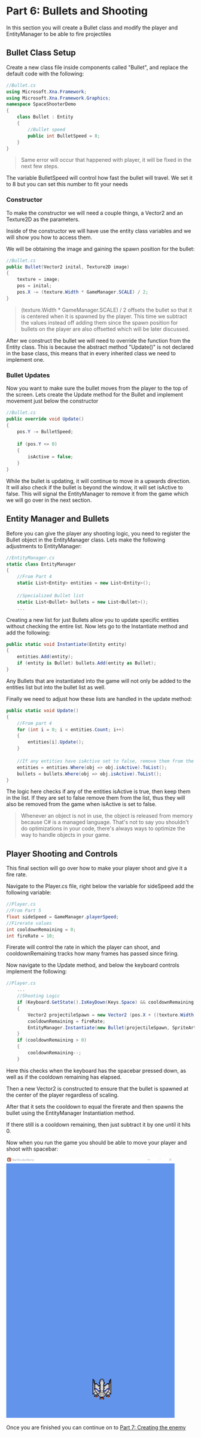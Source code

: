 # Part 6: Bullets and Shooting

In this section you will create a Bullet class and modify the player and EntityManager to be able to fire projectiles

## Bullet Class Setup
Create a new class file inside components called "Bullet", and replace the default code with the following:

```csharp
//Bullet.cs
using Microsoft.Xna.Framework;
using Microsoft.Xna.Framework.Graphics;
namespace SpaceShooterDemo 
{
    class Bullet : Entity
    {
        //Bullet speed
        public int BulletSpeed = 8;
    }
}
```
> Same error will occur that happened with player, it will be fixed in the next few steps.


The variable BulletSpeed will control how fast the bullet will travel. We set it to 8 but you can set this number to fit your needs

### Constructor

To make the constructor we will need a couple things, a Vector2 and an Texture2D as the parameters.

Inside of the constructor we will have use the entity class variables and we will show you how to access them.

We will be obtaining the image and gaining the spawn position for the bullet:

```csharp
//Bullet.cs
public Bullet(Vector2 inital, Texture2D image) 
{
    texture = image;   
    pos = inital;
    pos.X -= (texture.Width * GameManager.SCALE) / 2;
}
```

> (texture.Width * GameManager.SCALE) / 2 offsets the bullet so that it is centered when it is spawned by the player. This time we subtract the values instead off adding them since the spawn position for bullets on  the player are also offsetted which will be later discussed.

After we construct the bullet we will need to override the function from the Entity class. This is because the abstract method "Update()" is not declared in the base class, this means that in every inherited class we need to implement one.

### Bullet Updates

Now you want to make sure the bullet moves from the player to the top of the screen. Lets create the Update method for the Bullet and implement movement just below the constructor
```csharp
//Bullet.cs
public override void Update() 
{
    pos.Y -= BulletSpeed;
    
    if (pos.Y <= 0)
    {
        isActive = false;
    }
}
```
While the bullet is updating, it will continue to move in a upwards direction. It will also check if the bullet is beyond the window, it will set isActive to false. This will signal the EntityManager to remove it from the game which we will go over in the next section.

## Entity Manager and Bullets
Before you can give the player any shooting logic, you need to register the Bullet object in the EntityManager class. Lets make the following adjustments to EntityManager:

```csharp
//EntityManager.cs
static class EntityManager
{
    //From Part 4
    static List<Entity> entities = new List<Entity>();
    
    //Specialized Bullet list
    static List<Bullet> bullets = new List<Bullet>();
    ...
```

Creating a new list for just Bullets allow you to update specific entities without checking the entire list. Now lets go to the Instantiate method and add the following:

```csharp
public static void Instantiate(Entity entity)
{
    entities.Add(entity);
    if (entity is Bullet) bullets.Add(entity as Bullet);
}
```
Any Bullets that are instantiated into the game will not only be added to the entities list but into the bullet list as well.

Finally we need to adjust how these lists are handled in the update method:
```csharp
public static void Update()
{
    //From part 4
    for (int i = 0; i < entities.Count; i++)
    {
        entities[i].Update();
    }
            
    //If any entities have isActive set to false, remove them from the lists
    entities = entities.Where(obj => obj.isActive).ToList();
    bullets = bullets.Where(obj => obj.isActive).ToList();
}
```
The logic here checks if any of the entities isActive is true, then keep them in the list. If they are set to false remove them from the list, thus they will also be removed from the game when isActive is set to false.

> Whenever an object is not in use, the object is released from memory because C# is a managed language. That's not to say you shouldn't do optimizations in your code, there's always ways to optimize the way to handle objects in your game.

## Player Shooting and Controls

This final section will go over how to make your player shoot and give it a fire rate.

Navigate to the Player.cs file, right below the variable for sideSpeed add the following variable:
```csharp
//Player.cs
//From Part 5
float sideSpeed = GameManager.playerSpeed;
//Firerate values
int cooldownRemaining = 0;
int fireRate = 10;
```
Firerate will control the rate in which the player can shoot, and cooldownRemaining tracks how many frames has passed since firing.

Now navigate to the Update method, and below the keyboard controls implement the following:

```csharp
//Player.cs
    ...
    //Shooting Logic
    if (Keyboard.GetState().IsKeyDown(Keys.Space) && cooldownRemaining <= 0)
    {
        Vector2 projectileSpawn = new Vector2 (pos.X + ((texture.Width * GameManager.SCALE_FACTOR)/2), pos.Y);
        cooldownRemaining = fireRate;
        EntityManager.Instantiate(new Bullet(projectileSpawn, SpriteArt.Bullet));
    }
    if (cooldownRemaining > 0) 
    { 
        cooldownRemaining--; 
    }
```
Here this checks when the keyboard has the spacebar pressed down, as well as if the cooldown remaining has elapsed.

Then a new Vector2 is constructed to ensure that the bullet is spawned at the center of the player regardless of scaling.

After that it sets the cooldown to equal the firerate and then spawns the bullet using the EntityManager Instantiation method.

If there still is a cooldown remaining, then just subtract it by one until it hits 0.

Now when you run the game you should be able to move your player and shoot with spacebar:

![](https://github.com/AlexJeter17/MonoGameStarShooter/blob/main/Docs/Content/6_ShootingDemo.gif)

Once you are finished you can continue on to [Part 7: Creating the enemy](https://github.com/AlexJeter17/MonoGameStarShooter/blob/main/Docs/Articles/7_Part%207%20Creating%20the%20Enemy.md)
